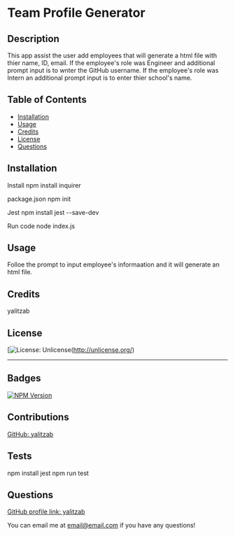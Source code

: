 # Team Profile Generator

## Description 
This app assist the user add employees that will generate a html file with thier name, ID, email. If the employee's role was Engineer and additional prompt input is to wnter the GitHub username. If the employee's role was  Intern an additional prompt input is to enter thier school's name.

## Table of Contents

* [Installation](#installation)
* [Usage](#usage)
* [Credits](#credits)
* [License](#license)
* [Questions](#questions)

## Installation

Install 
npm install inquirer

package.json
npm init

Jest
npm install jest --save-dev

Run code
node index.js

## Usage 

Folloe the prompt to input employee's informaation and it will generate an html file.


## Credits

yalitzab

## License

[![License: Unlicense](https://img.shields.io/badge/license-Unlicense-blue.svg)(http://unlicense.org/)

---
  

## Badges

[![NPM Version](https://img.shields.io/npm/v/npm.svg?style=flat)]()

## Contributions

[GitHub: yalitzab](https://github.com/yalitzab)

## Tests

npm install jest
npm run test

## Questions

[GitHub profile link: yalitzab](https://github.com/yalitzab)

You can email me at email@email.com if you have any questions!
